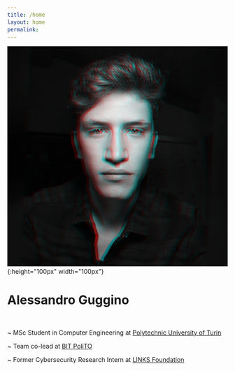 ```yaml
---
title: /home
layout: home
permalink: 
---
```


 <div class="c-glitch" style="background-image: url('/media/agglitch.jpg');">
    <div class="c-glitch__img" style="background-image: url('/media/agglitch.jpg');"></div>
    <div class="c-glitch__img" style="background-image: url('/media/agglitch.jpg');"></div>
    <div class="c-glitch__img" style="background-image: url('/media/agglitch.jpg');"></div>
    <div class="c-glitch__img" style="background-image: url('/media/agglitch.jpg');"></div>
    <div class="c-glitch__img" style="background-image: url('/media/agglitch.jpg');"></div>
  </div>

![AG](/media/agglitch.jpg){:height="100px" width="100px"}

# Alessandro Guggino

<br>

~ MSc Student in Computer Engineering
  at <a href="https://www.polito.it" target="_blank">Polytechnic University of Turin</a>
  
~ Team co-lead
  at <a href="https://www.bitpolito.it" target="_blank">BIT PoliTO</a>
  
~ Former Cybersecurity Research Intern 
  at <a href="https://www.linksfoundation.com" target="_blank">LINKS Foundation</a>
